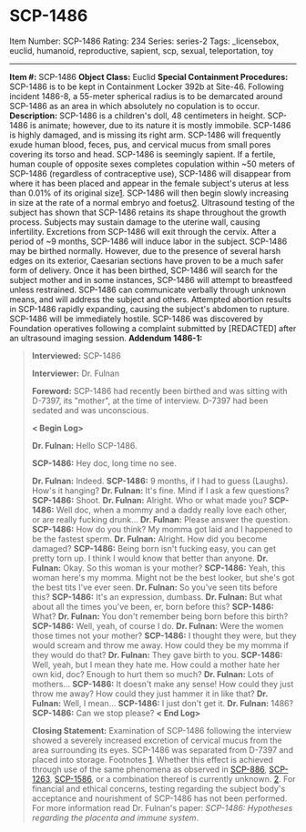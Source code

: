 # SCP-1486
Item Number: SCP-1486
Rating: 234
Series: series-2
Tags: _licensebox, euclid, humanoid, reproductive, sapient, scp, sexual, teleportation, toy

---

**Item #:** SCP-1486
**Object Class:** Euclid
**Special Containment Procedures:** SCP-1486 is to be kept in Containment Locker 392b at Site-46. Following incident 1486-8, a 55-meter spherical radius is to be demarcated around SCP-1486 as an area in which absolutely no copulation is to occur.
**Description:** SCP-1486 is a children's doll, 48 centimeters in height. SCP-1486 is animate; however, due to its nature it is mostly immobile. SCP-1486 is highly damaged, and is missing its right arm. SCP-1486 will frequently exude human blood, feces, pus, and cervical mucus from small pores covering its torso and head. SCP-1486 is seemingly sapient.
If a fertile, human couple of opposite sexes completes copulation within ~50 meters of SCP-1486 (regardless of contraceptive use), SCP-1486 will disappear from where it has been placed and appear in the female subject's uterus at less than 0.01% of its original size[1](javascript:;). SCP-1486 will then begin slowly increasing in size at the rate of a normal embryo and foetus[2](javascript:;). Ultrasound testing of the subject has shown that SCP-1486 retains its shape throughout the growth process. Subjects may sustain damage to the uterine wall, causing infertility. Excretions from SCP-1486 will exit through the cervix.
After a period of ~9 months, SCP-1486 will induce labor in the subject. SCP-1486 may be birthed normally. However, due to the presence of several harsh edges on its exterior, Caesarian sections have proven to be a much safer form of delivery.
Once it has been birthed, SCP-1486 will search for the subject mother and in some instances, SCP-1486 will attempt to breastfeed unless restrained. SCP-1486 can communicate verbally through unknown means, and will address the subject and others.
Attempted abortion results in SCP-1486 rapidly expanding, causing the subject's abdomen to rupture. SCP-1486 will be immediately hostile.
SCP-1486 was discovered by Foundation operatives following a complaint submitted by [REDACTED] after an ultrasound imaging session.
**Addendum 1486-1:**
> **Interviewed:** SCP-1486  
>    
>  **Interviewer:** Dr. Fulnan  
>    
>  **Foreword:** SCP-1486 had recently been birthed and was sitting with D-7397, its "mother", at the time of interview. D-7397 had been sedated and was unconscious.  
>    
>  **< Begin Log>**  
>    
>  **Dr. Fulnan:** Hello SCP-1486.  
>    
>  **SCP-1486:** Hey doc, long time no see.  
>    
>  **Dr. Fulnan:** Indeed.
> **SCP-1486:** 9 months, if I had to guess (Laughs). How's it hanging?
> **Dr. Fulnan:** It's fine. Mind if I ask a few questions?
> **SCP-1486:** Shoot.
> **Dr. Fulnan:** Alright. Who or what made you?
> **SCP-1486:** Well doc, when a mommy and a daddy really love each other, or are really fucking drunk…
> **Dr. Fulnan:** Please answer the question.
> **SCP-1486:** How do you think? My momma got laid and I happened to be the fastest sperm.
> **Dr. Fulnan:** Alright. How did you become damaged?
> **SCP-1486:** Being born isn't fucking easy, you can get pretty torn up. I think I would know that better than anyone.
> **Dr. Fulnan:** Okay. So this woman is your mother?
> **SCP-1486:** Yeah, this woman here's my momma. Might not be the best looker, but she's got the best tits I've ever seen.
> **Dr. Fulnan:** So you've seen tits before this?
> **SCP-1486:** It's an expression, dumbass.
> **Dr. Fulnan:** But what about all the times you've been, er, born before this?
> **SCP-1486:** What?
> **Dr. Fulnan:** You don't remember being born before this birth?
> **SCP-1486:** Well, yeah, of course I do.
> **Dr. Fulnan:** Were the women those times not your mother?
> **SCP-1486:** I thought they were, but they would scream and throw me away. How could they be my momma if they would do that?
> **Dr. Fulnan:** They gave birth to you.
> **SCP-1486:** Well, yeah, but I mean they hate me. How could a mother hate her own kid, doc? Enough to hurt them so much?
> **Dr. Fulnan:** Lots of mothers…
> **SCP-1486:** It doesn't make any sense! How could they just throw me away? How could they just hammer it in like that?
> **Dr. Fulnan:** Well, I mean…
> **SCP-1486:** I just don't get it.
> **Dr. Fulnan:** 1486?
> **SCP-1486:** Can we stop please?
> **< End Log>**  
>    
>  **Closing Statement:** Examination of SCP-1486 following the interview showed a severely increased excretion of cervical mucus from the area surrounding its eyes. SCP-1486 was separated from D-7397 and placed into storage.
Footnotes
[1](javascript:;). Whether this effect is achieved through use of the same phenomena as observed in [SCP-886](/scp-886), [SCP-1263](/scp-1263), [SCP-1586](/scp-1586), or a combination thereof is currently unknown.
[2](javascript:;). For financial and ethical concerns, testing regarding the subject body's acceptance and nourishment of SCP-1486 has not been performed. For more information read Dr. Fulnan's paper: _SCP-1486: Hypotheses regarding the placenta and immune system_.